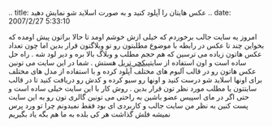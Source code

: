 .. title: عکس هایتان را آپلود کنید و به صورت اسلاید شو نمایش دهید ..
date: 2007/2/27 5:33:10

امروز یه سایت جالب برخوردم که خیلی ازش خوشم اومد تا حالا براتون پیش
اومده که بخواین چند تا عکس در رابطه با موضوع مطلبتون رو تو وبلاگتون قرار
بدین اما چون تعداد عکس هاتون زیاده می ترسین که هم حجم مطلب و وبلاگ بالا
بره و دیر لود شه . راه حل ساده است و اون استفاده از سایت[پیکچر
تریل](http://www.picturetrail.com/) هستش . شما در این سایت می تونین عکس
هاتون رو در قالب آلبوم های مختلف آپلود کرده و با استفاده از مدل های
مختلف برای اونها اسلاید شو درست کنید و اونها رو سیو کرده و کدش رو دریافت
کنید تا در قالب سایتتون یا مطلب مورد نظر تون قرار بدین . روش کار با این
سایت خیلی ساده است و حتی اگر در مای اسپیس عضو باشین به راحتی می تونین
گالری تون رو به این سایت پست کنین به نظر من سایت جالب و کاربردی ای بود
فقط نمیدونم چرا تو ورد پرس نمیشه فلش گذاشت هر کی بلده به ما هم بگه یاد
بگیریم
